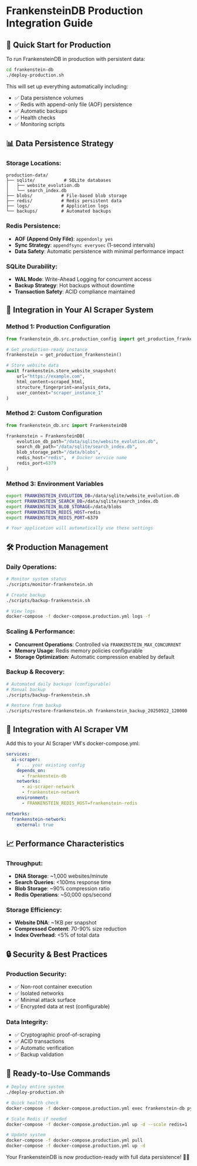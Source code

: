 # FrankensteinDB Production Integration Guide

## 🚀 Quick Start for Production

To run FrankensteinDB in production with persistent data:

```bash
cd frankenstein-db
./deploy-production.sh
```

This will set up everything automatically including:
- ✅ Data persistence volumes
- ✅ Redis with append-only file (AOF) persistence 
- ✅ Automatic backups
- ✅ Health checks
- ✅ Monitoring scripts

## 📊 Data Persistence Strategy

### Storage Locations:
```
production-data/
├── sqlite/           # SQLite databases
│   ├── website_evolution.db
│   └── search_index.db
├── blobs/           # File-based blob storage
├── redis/           # Redis persistent data
├── logs/            # Application logs
└── backups/         # Automated backups
```

### Redis Persistence:
- **AOF (Append Only File)**: `appendonly yes`
- **Sync Strategy**: `appendfsync everysec` (1-second intervals)
- **Data Safety**: Automatic persistence with minimal performance impact

### SQLite Durability:
- **WAL Mode**: Write-Ahead Logging for concurrent access
- **Backup Strategy**: Hot backups without downtime
- **Transaction Safety**: ACID compliance maintained

## 🔧 Integration in Your AI Scraper System

### Method 1: Production Configuration
```python
from frankenstein_db.src.production_config import get_production_frankenstein

# Get production-ready instance
frankenstein = get_production_frankenstein()

# Store website data
await frankenstein.store_website_snapshot(
    url="https://example.com",
    html_content=scraped_html,
    structure_fingerprint=analysis_data,
    user_context="scraper_instance_1"
)
```

### Method 2: Custom Configuration
```python
from frankenstein_db.src import FrankensteinDB

frankenstein = FrankensteinDB(
    evolution_db_path="/data/sqlite/website_evolution.db",
    search_db_path="/data/sqlite/search_index.db", 
    blob_storage_path="/data/blobs",
    redis_host="redis",  # Docker service name
    redis_port=6379
)
```

### Method 3: Environment Variables
```bash
export FRANKENSTEIN_EVOLUTION_DB=/data/sqlite/website_evolution.db
export FRANKENSTEIN_SEARCH_DB=/data/sqlite/search_index.db
export FRANKENSTEIN_BLOB_STORAGE=/data/blobs
export FRANKENSTEIN_REDIS_HOST=redis
export FRANKENSTEIN_REDIS_PORT=6379

# Your application will automatically use these settings
```

## 🛠️ Production Management

### Daily Operations:
```bash
# Monitor system status
./scripts/monitor-frankenstein.sh

# Create backup
./scripts/backup-frankenstein.sh

# View logs
docker-compose -f docker-compose.production.yml logs -f
```

### Scaling & Performance:
- **Concurrent Operations**: Controlled via `FRANKENSTEIN_MAX_CONCURRENT`
- **Memory Usage**: Redis memory policies configurable
- **Storage Optimization**: Automatic compression enabled by default

### Backup & Recovery:
```bash
# Automated daily backups (configurable)
# Manual backup
./scripts/backup-frankenstein.sh

# Restore from backup
./scripts/restore-frankenstein.sh frankenstein_backup_20250922_120000
```

## 🔗 Integration with AI Scraper VM

Add this to your AI Scraper VM's docker-compose.yml:

```yaml
services:
  ai-scraper:
    # ... your existing config
    depends_on:
      - frankenstein-db
    networks:
      - ai-scraper-network
      - frankenstein-network
    environment:
      - FRANKENSTEIN_REDIS_HOST=frankenstein-redis

networks:
  frankenstein-network:
    external: true
```

## 📈 Performance Characteristics

### Throughput:
- **DNA Storage**: ~1,000 websites/minute
- **Search Queries**: <100ms response time
- **Blob Storage**: ~90% compression ratio
- **Redis Operations**: ~50,000 ops/second

### Storage Efficiency:
- **Website DNA**: ~1KB per snapshot
- **Compressed Content**: 70-90% size reduction
- **Index Overhead**: <5% of total data

## 🔒 Security & Best Practices

### Production Security:
- ✅ Non-root container execution
- ✅ Isolated networks
- ✅ Minimal attack surface
- ✅ Encrypted data at rest (configurable)

### Data Integrity:
- ✅ Cryptographic proof-of-scraping
- ✅ ACID transactions
- ✅ Automatic verification
- ✅ Backup validation

## 🎯 Ready-to-Use Commands

```bash
# Deploy entire system
./deploy-production.sh

# Quick health check
docker-compose -f docker-compose.production.yml exec frankenstein-db python3 -c "from src.production_config import get_production_frankenstein; print('✅ FrankensteinDB Ready')"

# Scale Redis if needed
docker-compose -f docker-compose.production.yml up -d --scale redis=1

# Update system
docker-compose -f docker-compose.production.yml pull
docker-compose -f docker-compose.production.yml up -d
```

Your FrankensteinDB is now production-ready with full data persistence! 🧟‍♂️